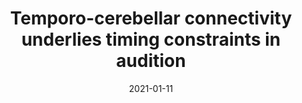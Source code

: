 ---
title: "Temporo-cerebellar connectivity underlies timing constraints in audition"
collection: publications
permalink: /publication/2021_temporo-cerebellar-connectivity-underlies-timing-c
date: 2021-01-11
year: 2021
venue: 'eLife'
authors: 'Stockert A, Schwartze M, Poeppel D, Anwander A, Kotz SA'
number: '182'
citation: 'Stockert A, Schwartze M, Poeppel D, Anwander A, Kotz SA (2021). Temporo-cerebellar connectivity underlies timing constraints in audition. eLife.'
category: 'article'
---